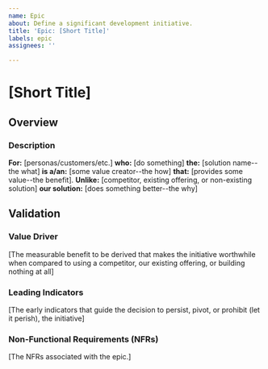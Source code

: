 ```yaml
---
name: Epic
about: Define a significant development initiative.
title: 'Epic: [Short Title]'
labels: epic
assignees: ''

---
```


# [Short Title]

## Overview

### Description

**For:** [personas/customers/etc.]
**who:** [do something]
**the:** [solution name--the what]
**is a/an:** [some value creator--the how]
**that:** [provides some value--the benefit].
**Unlike:** [competitor, existing offering, or non-existing solution]
**our solution:** [does something better--the why]

## Validation

### Value Driver

[The measurable benefit to be derived that makes the initiative worthwhile when compared to using a competitor, our existing offering, or building nothing at all]

### Leading Indicators

[The early indicators that guide the decision to persist, pivot, or prohibit (let it perish), the initiative]

### Non-Functional Requirements (NFRs)

[The NFRs associated with the epic.]
